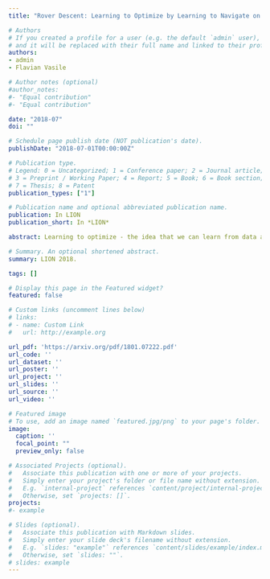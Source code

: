 ```yaml
---
title: "Rover Descent: Learning to Optimize by Learning to Navigate on Prototypical Loss Surfaces"

# Authors
# If you created a profile for a user (e.g. the default `admin` user), write the username (folder name) here 
# and it will be replaced with their full name and linked to their profile.
authors:
- admin
- Flavian Vasile

# Author notes (optional)
#author_notes:
#- "Equal contribution"
#- "Equal contribution"

date: "2018-07"
doi: ""

# Schedule page publish date (NOT publication's date).
publishDate: "2018-07-01T00:00:00Z"

# Publication type.
# Legend: 0 = Uncategorized; 1 = Conference paper; 2 = Journal article;
# 3 = Preprint / Working Paper; 4 = Report; 5 = Book; 6 = Book section;
# 7 = Thesis; 8 = Patent
publication_types: ["1"]

# Publication name and optional abbreviated publication name.
publication: In LION
publication_short: In *LION*

abstract: Learning to optimize - the idea that we can learn from data algorithms that optimize a numerical criterion - has recently been at the heart of a growing number of research efforts. One of the most challenging issues within this approach is to learn a policy that is able to optimize over classes of functions that are different from the classes that the policy was trained on. We propose a novel way of framing learning to optimize as a problem of learning a good navigation policy on a partially observable loss surface. To this end, we develop Rover Descent, a solution that allows us to learn a broad optimization policy from training only on a small set of prototypical two-dimensional surfaces that encompasses classically hard cases such as valleys, plateaus, cliffs and saddles and by using strictly zeroth-order information. We show that, without having access to gradient or curvature information, we achieve fast convergence on optimization problems not presented at training time, such as the Rosenbrock function and other two dimensional hard functions. We extend our framework to optimize over high dimensional functions and show good preliminary results.

# Summary. An optional shortened abstract.
summary: LION 2018.

tags: []

# Display this page in the Featured widget?
featured: false

# Custom links (uncomment lines below)
# links:
# - name: Custom Link
#   url: http://example.org

url_pdf: 'https://arxiv.org/pdf/1801.07222.pdf'
url_code: ''
url_dataset: ''
url_poster: ''
url_project: ''
url_slides: ''
url_source: ''
url_video: ''

# Featured image
# To use, add an image named `featured.jpg/png` to your page's folder. 
image:
  caption: ''
  focal_point: ""
  preview_only: false

# Associated Projects (optional).
#   Associate this publication with one or more of your projects.
#   Simply enter your project's folder or file name without extension.
#   E.g. `internal-project` references `content/project/internal-project/index.md`.
#   Otherwise, set `projects: []`.
projects:
#- example

# Slides (optional).
#   Associate this publication with Markdown slides.
#   Simply enter your slide deck's filename without extension.
#   E.g. `slides: "example"` references `content/slides/example/index.md`.
#   Otherwise, set `slides: ""`.
# slides: example
---
```



